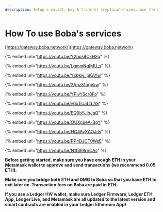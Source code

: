 ```yaml
---
description: Setup a wallet, buy & transfer cryptocurrencies, use the different chains...
---
```


# How To use Boba's services

[https://gateway.boba.network/](https://gateway.boba.network)

{% embed url="https://youtu.be/Y2bps8CkHSg" %}

{% embed url="https://youtu.be/LgmmNqIMU_s" %}

{% embed url="https://youtu.be/Yxbkw_pKAYw" %}

{% embed url="https://youtu.be/2Ahz81ogekw" %}

{% embed url="https://youtu.be/YPlvYScr8Fo" %}

{% embed url="https://youtu.be/y0xTsU4zLA8" %}

{% embed url="https://youtu.be/EQ9bYJlhJaQ" %}

{% embed url="https://youtu.be/QUXpbeA-BgY" %}

{% embed url="https://youtu.be/HQ48yXAOJds" %}

{% embed url="https://youtu.be/PP4DJCT0WsE" %}

{% embed url="https://youtu.be/N1f6h9rnCAs" %}

**Before getting started, make sure you have enough ETH in your Metamask wallet to approve and send transactions (we recommend 0.05 ETH).**

**Make sure you bridge both ETH and OMG to Boba so that you have ETH to exit later on. Transaction fees on Boba are paid in ETH.**

**If you use a Ledger HW wallet, make sure Ledger Firmware, Ledger ETH App, Ledger Live, and Metamask are all updated to the latest version and smart contracts are enabled in your Ledger Ethereum App!**
